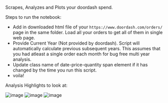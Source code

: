 Scrapes, Analyzes and Plots your doordash spend. 

Steps to run the notebook:
  * Add in downloaded html file of your `https://www.doordash.com/orders/` page in the same folder. Load all your orders to get all of them in single web page.
  * Provide Current Year (Not provided by doordash). Script will automatically calculate previous subsequent years. This assumes that you had atleast a single order each month for bug free multi year analysis.
  * Update class name of date-price-quantity span element if it has changed by the time you run this script.
  * voila!

 
Analysis Highlights to look at:

![image](https://github.com/siddhant81/doordash_spend_analysis/assets/22120715/b66c83cf-b065-41bb-af20-b430091b8de3)
![image](https://github.com/siddhant81/doordash_spend_analysis/assets/22120715/c6303066-ff5b-4843-98c6-6300b76b8cf4)
![image](https://github.com/siddhant81/doordash_spend_analysis/assets/22120715/52edc450-73f1-49bf-ba77-97ed7268c886)
